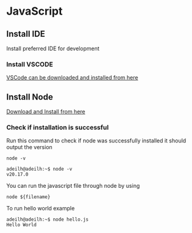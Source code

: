 # JavaScript

## Install IDE

Install preferred IDE for development

### Install VSCODE

[VSCode can be downloaded and installed from here](https://code.visualstudio.com/download)

## Install Node

[Download and Install from here](https://nodejs.org/en)

### Check if installation is successful

Run this command to check if node was successfully installed it should output the version

`node -v`

```shell-session
adeilh@adeilh:~$ node -v
v20.17.0
```

You can run the javascript file through node by using

`node ${filename}`

To run hello world example 

```shell-session
adeilh@adeilh:~$ node hello.js
Hello World
```